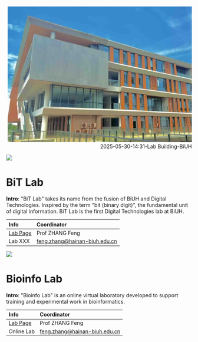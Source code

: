 
<p align="right">
  <img src="/img/20250530_biuh_lab_small.jpeg" width="500">
  <br>
  2025-05-30-14:31-Lab Building-BiUH
</p>


<img src="https://fzhang.bioinfo-lab.com/img/white.png" height="50">


# BiT Lab

<b>Intro</b>: "BiT Lab" takes its name from the fusion of BiUH and Digital Technologies. 
Inspired by the term "bit (binary digit)", the fundamental unit of digital information.
BiT Lab is the first Digital Technologies lab at BiUH.

| Info | Coordinator |
|:---------|:---------|
| [Lab Page](/BiT_Lab) | Prof ZHANG Feng |
| Lab XXX | feng.zhang@hainan-biuh.edu.cn |


<img src="https://fzhang.bioinfo-lab.com/img/white.png" height="50">


# Bioinfo Lab

<b>Intro</b>: "Bioinfo Lab" is an online virtual laboratory developed to support training and experimental work in bioinformatics.

| Info | Coordinator |
|:---------|:---------|
| [Lab Page](https://www.bioinfo-lab.com/) | Prof ZHANG Feng |
| Online Lab | feng.zhang@hainan-biuh.edu.cn |





<br><br><br><br><br><br><br><br><br><br>
<br><br><br><br><br><br><br><br><br><br>

